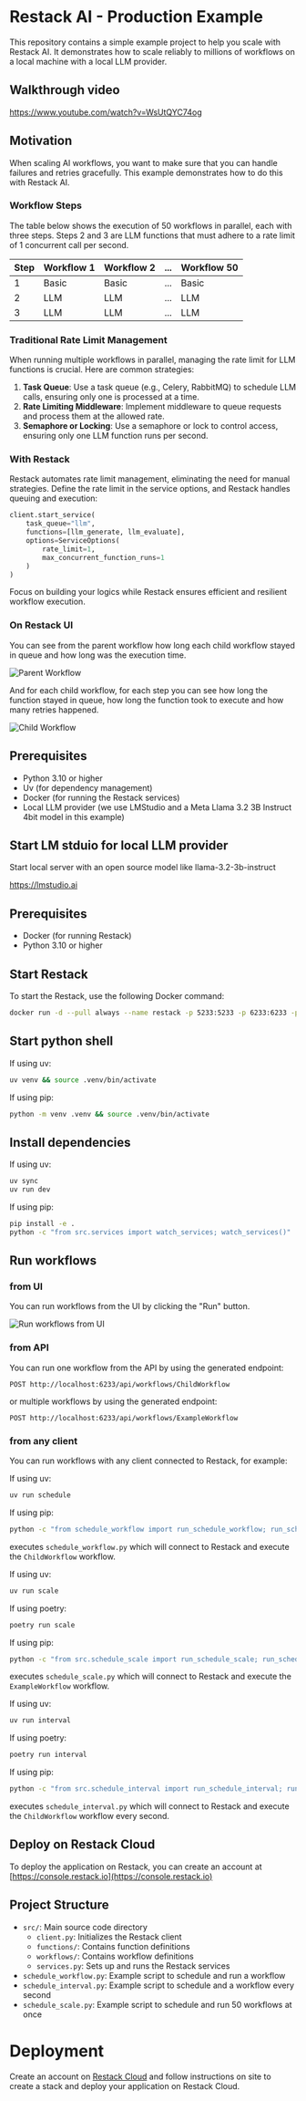 # Restack AI - Production Example

This repository contains a simple example project to help you scale with Restack AI.
It demonstrates how to scale reliably to millions of workflows on a local machine with a local LLM provider.

## Walkthrough video

https://www.youtube.com/watch?v=WsUtQYC74og

## Motivation

When scaling AI workflows, you want to make sure that you can handle failures and retries gracefully.
This example demonstrates how to do this with Restack AI.

### Workflow Steps

The table below shows the execution of 50 workflows in parallel, each with three steps.
Steps 2 and 3 are LLM functions that must adhere to a rate limit of 1 concurrent call per second.

| Step | Workflow 1 | Workflow 2 | ... | Workflow 50 |
| ---- | ---------- | ---------- | --- | ----------- |
| 1    | Basic      | Basic      | ... | Basic       |
| 2    | LLM        | LLM        | ... | LLM         |
| 3    | LLM        | LLM        | ... | LLM         |

### Traditional Rate Limit Management

When running multiple workflows in parallel, managing the rate limit for LLM functions is crucial. Here are common strategies:

1. **Task Queue**: Use a task queue (e.g., Celery, RabbitMQ) to schedule LLM calls, ensuring only one is processed at a time.
2. **Rate Limiting Middleware**: Implement middleware to queue requests and process them at the allowed rate.
3. **Semaphore or Locking**: Use a semaphore or lock to control access, ensuring only one LLM function runs per second.

### With Restack

Restack automates rate limit management, eliminating the need for manual strategies. Define the rate limit in the service options, and Restack handles queuing and execution:

```python
client.start_service(
    task_queue="llm",
    functions=[llm_generate, llm_evaluate],
    options=ServiceOptions(
        rate_limit=1,
        max_concurrent_function_runs=1
    )
)
```

Focus on building your logics while Restack ensures efficient and resilient workflow execution.

### On Restack UI

You can see from the parent workflow how long each child workflow stayed in queue and how long was the execution time.

![Parent Workflow](./ui-parent.png)

And for each child workflow, for each step you can see how long the function stayed in queue, how long the function took to execute and how many retries happened.

![Child Workflow](./ui-child.png)

## Prerequisites

- Python 3.10 or higher
- Uv (for dependency management)
- Docker (for running the Restack services)
- Local LLM provider (we use LMStudio and a Meta Llama 3.2 3B Instruct 4bit model in this example)

## Start LM stduio for local LLM provider

Start local server with an open source model like llama-3.2-3b-instruct

https://lmstudio.ai

## Prerequisites

- Docker (for running Restack)
- Python 3.10 or higher

## Start Restack

To start the Restack, use the following Docker command:

```bash
docker run -d --pull always --name restack -p 5233:5233 -p 6233:6233 -p 7233:7233 ghcr.io/restackio/restack:main
```

## Start python shell

If using uv:

```bash
uv venv && source .venv/bin/activate
```

If using pip:

```bash
python -m venv .venv && source .venv/bin/activate
```

## Install dependencies

If using uv:

```bash
uv sync
uv run dev
```

If using pip:

```bash
pip install -e .
python -c "from src.services import watch_services; watch_services()"
```

## Run workflows

### from UI

You can run workflows from the UI by clicking the "Run" button.

![Run workflows from UI](./ui-endpoints.png)

### from API

You can run one workflow from the API by using the generated endpoint:

`POST http://localhost:6233/api/workflows/ChildWorkflow`

or multiple workflows by using the generated endpoint:

`POST http://localhost:6233/api/workflows/ExampleWorkflow`

### from any client

You can run workflows with any client connected to Restack, for example:

If using uv:

```bash
uv run schedule
```

If using pip:

```bash
python -c "from schedule_workflow import run_schedule_workflow; run_schedule_workflow()"
```

executes `schedule_workflow.py` which will connect to Restack and execute the `ChildWorkflow` workflow.

If using uv:

```bash
uv run scale
```

If using poetry:

```bash
poetry run scale
```

If using pip:

```bash
python -c "from src.schedule_scale import run_schedule_scale; run_schedule_scale()"
```

executes `schedule_scale.py` which will connect to Restack and execute the `ExampleWorkflow` workflow.

If using uv:

```bash
uv run interval
```

If using poetry:

```bash
poetry run interval
```

If using pip:

```bash
python -c "from src.schedule_interval import run_schedule_interval; run_schedule_interval()"
```

executes `schedule_interval.py` which will connect to Restack and execute the `ChildWorkflow` workflow every second.

## Deploy on Restack Cloud

To deploy the application on Restack, you can create an account at [https://console.restack.io](https://console.restack.io)

## Project Structure

- `src/`: Main source code directory
  - `client.py`: Initializes the Restack client
  - `functions/`: Contains function definitions
  - `workflows/`: Contains workflow definitions
  - `services.py`: Sets up and runs the Restack services
- `schedule_workflow.py`: Example script to schedule and run a workflow
- `schedule_interval.py`: Example script to schedule and a workflow every second
- `schedule_scale.py`: Example script to schedule and run 50 workflows at once

# Deployment

Create an account on [Restack Cloud](https://console.restack.io) and follow instructions on site to create a stack and deploy your application on Restack Cloud.
